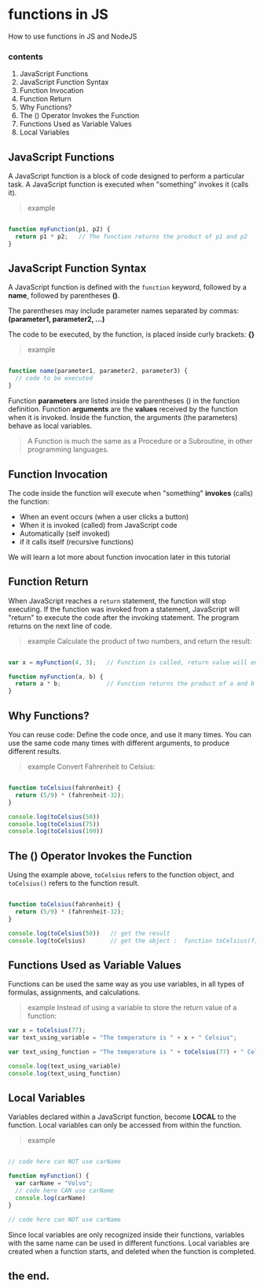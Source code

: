 # functions in JS
How to use functions in JS and NodeJS


### contents
1. JavaScript Functions
2. JavaScript Function Syntax
3. Function Invocation
4. Function Return
5. Why Functions?
6. The () Operator Invokes the Function
7. Functions Used as Variable Values
8. Local Variables




## JavaScript Functions
A JavaScript function is a block of code designed to perform a particular task.
A JavaScript function is executed when "something" invokes it (calls it).


> example
```javascript

function myFunction(p1, p2) {
  return p1 * p2;   // The function returns the product of p1 and p2
}

```


## JavaScript Function Syntax
A JavaScript function is defined with the `function` keyword, followed by a **name**, followed by parentheses **()**.

The parentheses may include parameter names separated by commas:
**(parameter1, parameter2, ...)**

The code to be executed, by the function, is placed inside curly brackets: **{}**

>example
```javascript

function name(parameter1, parameter2, parameter3) {
  // code to be executed
}

```

Function **parameters** are listed inside the parentheses () in the function definition.
Function **arguments** are the **values** received by the function when it is invoked.
Inside the function, the arguments (the parameters) behave as local variables.

> A Function is much the same as a Procedure or a Subroutine, in other programming languages.



## Function Invocation
The code inside the function will execute when "something" **invokes** (calls) the function:

* When an event occurs (when a user clicks a button)
* When it is invoked (called) from JavaScript code
* Automatically (self invoked)
* if it calls itself (recursive functions)


We will learn a lot more about function invocation later in this tutorial



## Function Return

When JavaScript reaches a `return` statement, the function will stop executing.
If the function was invoked from a statement, JavaScript will "return" to execute the code after the invoking statement.
The program returns on the next line of code.


> example
Calculate the product of two numbers, and return the result:

```javascript

var x = myFunction(4, 3);   // Function is called, return value will end up in x

function myFunction(a, b) {
  return a * b;             // Function returns the product of a and b
}

```


## Why Functions?
You can reuse code: Define the code once, and use it many times.
You can use the same code many times with different arguments, to produce different results.

> example
Convert Fahrenheit to Celsius:

```javascript

function toCelsius(fahrenheit) {
  return (5/9) * (fahrenheit-32);
}

console.log(toCelsius(50))
console.log(toCelsius(75))
console.log(toCelsius(100))

```



## The () Operator Invokes the Function
Using the example above, `toCelsius` refers to the function object, and `toCelsius()` refers to the function result.

```javascript

function toCelsius(fahrenheit) {
  return (5/9) * (fahrenheit-32);
}

console.log(toCelsius(50))   // get the result
console.log(toCelsius)       // get the object :  function toCelsius(f) { return (5/9) * (f-32); }

```


## Functions Used as Variable Values
Functions can be used the same way as you use variables, in all types of formulas, assignments, and calculations.

> example
Instead of using a variable to store the return value of a function:

```javascript
var x = toCelsius(77);
var text_using_variable = "The temperature is " + x + " Celsius";

var text_using_function = "The temperature is " + toCelsius(77) + " Celsius";

console.log(text_using_variable)
console.log(text_using_function)

```


## Local Variables
Variables declared within a JavaScript function, become **LOCAL** to the function.
Local variables can only be accessed from within the function.

> example

```javascript

// code here can NOT use carName

function myFunction() {
  var carName = "Volvo";
  // code here CAN use carName
  console.log(carName)
}

// code here can NOT use carName

```

Since local variables are only recognized inside their functions, variables with the same name can be used in different functions.
Local variables are created when a function starts, and deleted when the function is completed.




the end.
-------


